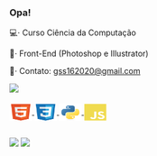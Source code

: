 ### Opa!
💻⋅ Curso Ciência da Computação

🎨⋅ Front-End (Photoshop e Illustrator)

📧⋅ Contato: gss162020@gmail.com
<div align="left">
  <a href="https://github.com/gsanchexs">
  <img height="160em" src="https://github-readme-stats.vercel.app/api?username=gsanchexs&show_icons=true&theme=dark&include_all_commits=true&count_private=true">
</div>
<div style="display: inline_block"><br>
  <img align="center" alt="HTML" height="30" width="40" src="https://raw.githubusercontent.com/devicons/devicon/master/icons/html5/html5-original.svg">
  <img align="center" alt="CSS" height="30" width="40" src="https://raw.githubusercontent.com/devicons/devicon/master/icons/css3/css3-original.svg">
  <img align="center" alt="Python" height="30" width="40" src="https://raw.githubusercontent.com/devicons/devicon/master/icons/python/python-original.svg">
  <img align="center" alt="Rafa-Js" height="30" width="40" src="https://raw.githubusercontent.com/devicons/devicon/master/icons/javascript/javascript-plain.svg">
</div>
  
 ##
  
<div>
  <a href="https://www.instagram.com/gsanchexs/" target="_blank"><img src="https://img.shields.io/badge/-Instagram-%23E4405F?style=for-the-badge&logo=instagram&logoColor=white" target="_blank"></a>
  <a href = "mailto:gss162020@gmail.com"><img src="https://img.shields.io/badge/-Gmail-%23333?style=for-the-badge&logo=gmail&logoColor=white" target="_blank"></a>
</div>
